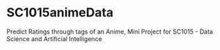 # SC1015animeData
Predict Ratings through tags of an Anime, Mini Project for SC1015 - Data Science and Artificial Intelligence
